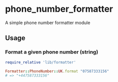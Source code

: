 # phone_number_formatter

A simple phone number formatter module

## Usage

### Format a given phone number (string)
```ruby
require_relative 'lib/formatter'

Formatter::PhoneNumber::UK.format "07587333156"
# => "+447587333156" 
```